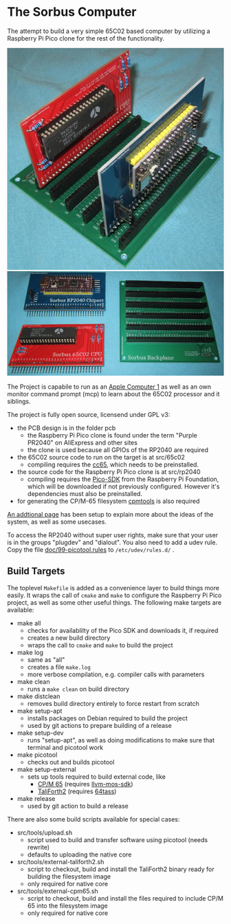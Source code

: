 The Sorbus Computer
===================

The attempt to build a very simple 65C02 based computer by utilizing a
Raspberry Pi Pico clone for the rest of the functionality.

![Sorbus assembled](doc/images/SorbusAssembled.jpg)
![Sorbus parts](doc/images/SorbusParts.jpg)

The Project is capabile to run as an [Apple Computer 1](doc/apple1.md)
as well as an own monitor command prompt (mcp) to learn about the 65C02
processor and it siblings.

The project is fully open source, licensend under GPL v3:
  - the PCB design is in the folder pcb
    - the Raspberry Pi Pico clone is found under the term "Purple PR2040"
      on AliExpress and other sites
    - the clone is used because all GPIOs of the RP2040 are required
  - the 65C02 source code to run on the target is at src/65c02
    - compiling requires the [cc65](https://cc65.github.io/), which
      needs to be preinstalled.
  - the source code for the Raspberry Pi Pico clone is at src/rp2040
    - compiling requires the
      [Pico-SDK](https://github.com/raspberrypi/pico-sdk) from the
      Raspberry Pi Foundation, which will be downloaded if not previously
      configured. However it's dependencies must also be preinstalled.
  - for generating the CP/M-65 filesystem
    [cpmtools](https://github.com/lipro-cpm4l/cpmtools) is also required

[An addtional page](https://xayax.net/sorbus/) has been setup to explain more
about the ideas of the system, as well as some usecases.

To access the RP2040 without super user rights, make sure that your user is
in the groups "plugdev" and "dialout". You also need to add a udev rule. Copy
the file [doc/99-picotool.rules](doc/99-picotool.rules) to
`/etc/udev/rules.d/` .

Build Targets
-------------

The toplevel `Makefile` is added as a convenience layer to build things more
easily. It wraps the call of `cmake` and `make` to configure the Raspberry Pi
Pico project, as well as some other useful things. The following make targets
are available:

  - make all
    - checks for availablilty of the Pico SDK and downloads it, if required
    - creates a new build directory
    - wraps the call to `cmake` and `make` to build the project
  - make log
    - same as "all"
    - creates a file `make.log`
    - more verbose compilation, e.g. compiler calls with parameters
  - make clean
    - runs a `make clean` on build directory
  - make distclean
    - removes build directory entirely to force restart from scratch
  - make setup-apt
    - installs packages on Debian required to build the project
    - used by git actions to prepare building of a release
  - make setup-dev
    - runs "setup-apt", as well as doing modifications to make sure
      that terminal and picotool work
  - make picotool
    - checks out and builds picotool
  - make setup-external
    - sets up tools required to build external code, like
      - [CP/M 65](https://github.com/davidgiven/cpm65.git) (requires
        [llvm-mos-sdk](https://github.com/llvm-mos/llvm-mos-sdk))
      - [TaliForth2](https://github.com/SamCoVT/TaliForth2.git)
        (requires [64tass](https://tass64.sourceforge.net/))
  - make release
    - used by git action to build a release

There are also some build scripts available for special cases:

  - src/tools/upload.sh
    - script used to build and transfer software using picotool
      (needs rewrite)
    - defaults to uploading the native core
  - src/tools/external-taliforth2.sh
    - script to checkout, build and install the TaliForth2
      binary ready for building the filesystem image
    - only required for native core
  - src/tools/external-cpm65.sh
    - script to checkout, build and install the files required
      to include CP/M 65 into the filesystem image
    - only required for native core

